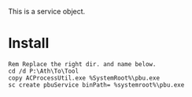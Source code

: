 This is a service object.

Install
=============
```Batchfile
Rem Replace the right dir. and name below.
cd /d P:\Ath\To\Tool
copy ACProcessUtil.exe %SystemRoot%\pbu.exe
sc create pbuService binPath= %systemroot%\pbu.exe
```
